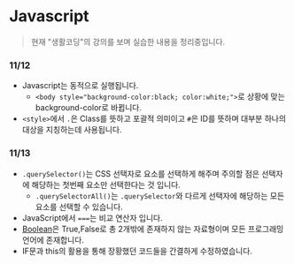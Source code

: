 # Javascript

>현재 "생활코딩"의 강의를 보며 실습한 내용을 정리중입니다.

### 11/12 
- Javascript는 동적으로 실행됩니다.
  - ```<body style="background-color:black; color:white;">```로 상황에 맞는 background-color로 바뀝니다.
- ```<style>```에서 ``` . ```은 Class를 뜻하고 포괄적 의미이고 ``` # ```은 ID를 뜻하며 대부분 하나의 대상을 지칭하는데 사용됩니다.

### 11/13
- ```.querySelector()```는 CSS 선택자로 요소를 선택하게 해주며 주의할 점은 선택자에 해당하는 첫번째 요소만 선택한다는 것 입니다.
  - ```.querySelectorAll()```는 ```.querySelector```와 다르게 선택자에 해당하는 모든 요소를 선택할 수 있습니다.
- JavaScript에서 ```===```는 비교 연산자 입니다.
- [Boolean](https://muckycode.blogspot.com/2015/01/javascript-boolean.html)은 True,False로 총 2개밖에 존재하지 않는 자료형이며 모든 프로그래밍 언어에 존재합니다.
- IF문과 this의 활용을 통해 장황했던 코드들을 간결하게 수정하였습니다.
